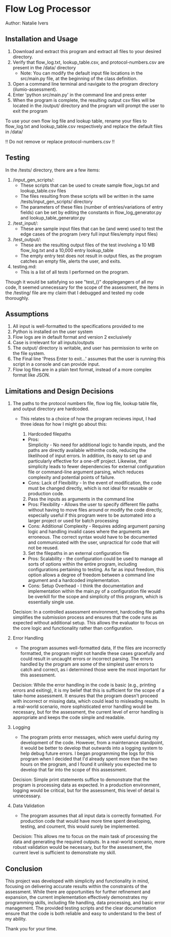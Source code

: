 # Flow Log Processor
Author: Natalie Ivers


## Installation and Usage

1. Download and extract this program and extract all files to your desired directory.
2. Verify that flow_log.txt, lookup_table.csv, and protocol-numbers.csv are present in the /data/ directory
    - Note: You can modify the default input file locations in the src/main.py file, at the beginning of the class definition.
3. Open a command line terminal and navigate to the program directory (ilumio-assessment).
4. Enter 'python src/main.py' in the command line and press enter
5. When the program is complete, the resulting output csv files will be located in the /output/ directory
   and the program will prompt the user to exit the program

To use your own flow log file and lookup table, rename your files to flow_log.txt and lookup_table.csv respectively
and replace the default files in /data/

!! Do not remove or replace protocol-numbers.csv !!


## Testing

In the /tests/ directory, there are a few items:
1. /input_gen_scripts/:
    - These scripts that can be used to create sample flow_logs.txt and lookup_table.csv files
    - The files resulting from these scripts will be written in the same /tests/input_gen_scripts/ directory
    - The parameters of these files (number of entries/variations of entry fields) can be set by editing the
      constants in flow_log_generator.py and lookup_table_generator.py
2. /test_input/:
    - These are sample input files that can be (and were) used to test the edge cases of the program
      (very full input files/empty input files)
3. /test_output/:
    - These are the resulting output files of the test involving a 10 MB flow_log.txt and a 10,000 entry lookup_table
    - The empty entry test does not result in output files, as the program catches an empty file, alerts the user,
      and exits.
4. testing.md: 
    - This is a list of all tests I performed on the program.

Though it would be satisfying so see "test_<function>()" dopplegangers of all my code, It seemed unnecessary for the
scope of the assessment, the items in the /testing/ file are my claim that I debugged and tested my code thoroughly.


## Assumptions

1. All input is well-formatted to the specifications provided to me
2. Python is installed on the user system
3. Flow logs are in default format and version 2 exclusively
4. Case is irrelevant for all inputs/outputs
5. The output/ directory is writable, and user has permission to write on the file system.
6. The Final line 'Press Enter to exit...' assumes that the user is running this script in a console and can provide
   input.
7. Flow log files are in a plain text format, instead of a more complex format like JSON.


## Limitations and Design Decisions


1. The paths to the protocol numbers file, flow log file, lookup table file, and output directory are hardcoded.
    
    - This relates to a choice of how the program recieves input, I had three ideas for how I might go about this: 
      
      1. Hardcoded filepaths

        - Pros:        
            Simplicity - No need for additional logic to handle inputs, and the paths are directly available
            withinthe code, reducing the likelihood of input errors. In addition, its easy to set up and particularly effective for a one-off project. Likewise, that simplicity leads to fewer dependencies for external configuration file or command-line argument parsing, which reduces complexity and potential points of failure.
        - Cons:
            Lack of Flexibility - In the event of modification, the code must be changed directly, which is not ideal for reusable or production code.
      2. Pass the inputs as arguments in the command line

        - Pros:
            Flexibility - Allows the user to specify different file paths without having to move files around or modify the code directly, especially useful if this program were to be automated into a larger project or used for batch processing
        - Cons: 
            Additional Complexity - Requires adding argument parsing logic and handling invalid cases where the arguments are erroneous. The correct syntax would have to be documented and communicated with the user, unpractical for code that will not be reused.
      3. Set the filepaths in an external configuration file

        - Pros: 
            Scalability - the configuration could be used to manage all sorts of options within the entire program, including configurations pertaining to testing. As far as input freedom, this option allows a degree of freedom between a command line argument and a hardcoded implementation.
        - Cons:
            Setup Overhead - I think the documentation and implementation within the main.py of a configuration file
            would be overkill for the scope and simplicity of this program, which is essentially single use. 

    Decision: In a controlled assessment environment, hardcoding file paths simplifies the submission process and ensures that the code runs as expected without additional setup. This allows the evaluator to focus on the core logic and functionality rather than configuration.
2. Error Handling
    
    - The program assumes well-formatted data, If the files are incorrectly formatted, the program might not handle these cases gracefully and could result in uncaught errors or incorrect parsing. The errors handled by the program are some of the simplest user errors to catch and correct, as i determined those were the most important
    for this assessment.

    Decision: While the error handling in the code is basic (e.g., printing errors and exiting), it is my belief that this is sufficient for the scope of a take-home assessment. It ensures that the program doesn't proceed with incorrect or missing data, which could lead to misleading results. In a real-world scenario, more sophisticated error handling would be necessary, but for the assessment, the current level of error handling is appropriate and keeps the code simple and readable.
3. Logging
    - The program prints error messages, which were useful during my development of the code. However, from a maintenance standpoint, it would be better to develop that outwards into a logging system to help debug future
    errors. I began programming the logs for this program when I decided that I'd already spent more than the two hours on the program, and I found it unlikely you expected me to develop that far into the scope of this assessment. 

    Decision: Simple print statements suffice to demonstrate that the program is processing data as expected. In a production environment, logging would be critical, but for the assessment, this level of detail is unnecessary.
4. Data Validation
    - The program assumes that all input data is correctly formatted. For production code that would have more time
    spent developing, testing, and coument, this would surely be implemented. 

    Decision: This allows me to focus on the main task of processing the data and generating the required outputs. In a real-world scenario, more robust validation would be necessary, but for the assessment, the current level is sufficient to demonstrate my skill.


## Conclusion

This project was developed with simplicity and functionality in mind, focusing on delivering accurate results within the constraints of the assessment. While there are opportunities for further refinement and expansion, the current implementation effectively demonstrates my programming skills, including file handling, data processing, and basic error management. The provided testing scripts and the clear documentation ensure that the code is both reliable and easy to understand to the best of my ability.

Thank you for your time.